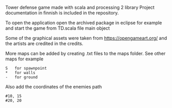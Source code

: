 Tower defense game made with scala and processing 2 library
Project documentation in finnish is included in the repository.

To open the application open the archived package in eclipse for example
and start the game from TD.scala file main object

Some of the graphical assets were taken from https://opengameart.org/ and the artists are 
credited in the credits.

More maps can be added by creating .txt files to the maps folder.
See other maps for example

	S	for spawnpoint
	*	for walls
	-	for ground
	
Also add the coordinates of the enemies path 

	#10, 15
	#20, 20
